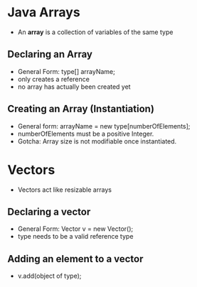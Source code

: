 # Java Arrays
- An **array** is a collection of variables of the same type

## Declaring an Array
- General Form: type[] arrayName;
- only creates a reference
- no array has  actually been created yet

## Creating an Array (Instantiation)
- General form: arrayName = new type[numberOfElements];
- numberOfElements must be a positive Integer.
- Gotcha: Array size is not  modifiable once instantiated.

# Vectors
- Vectors act like resizable arrays

## Declaring a vector
- General Form: Vector<type> v = new Vector();
- type needs to be a valid reference type

## Adding an element to a vector
- v.add(object of type);